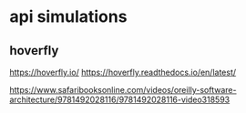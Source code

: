 # api simulations

## hoverfly

https://hoverfly.io/
https://hoverfly.readthedocs.io/en/latest/

https://www.safaribooksonline.com/videos/oreilly-software-architecture/9781492028116/9781492028116-video318593
